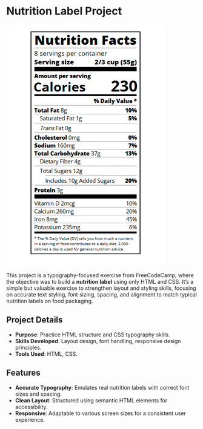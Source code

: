 # Nutrition Label Project

![Nutrition Label Preview](/label.png)

This project is a typography-focused exercise from FreeCodeCamp, where the objective was to build a **nutrition label** using only HTML and CSS. It’s a simple but valuable exercise to strengthen layout and styling skills, focusing on accurate text styling, font sizing, spacing, and alignment to match typical nutrition labels on food packaging.

## Project Details

- **Purpose**: Practice HTML structure and CSS typography skills.
- **Skills Developed**: Layout design, font handling, responsive design principles.
- **Tools Used**: HTML, CSS.

## Features

- **Accurate Typography**: Emulates real nutrition labels with correct font sizes and spacing.
- **Clean Layout**: Structured using semantic HTML elements for accessibility.
- **Responsive**: Adaptable to various screen sizes for a consistent user experience.

